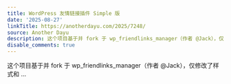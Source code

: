 ```yaml
---
title: WordPress 友情链接插件 Simple 版
date: '2025-08-27'
linkTitle: https://anotherdayu.com/2025/7248/
source: Another Dayu
description: 这个项目基于并 fork 于 wp_friendlinks_manager（作者 @Jack），仅修改了样式和 ...
disable_comments: true
---
```

这个项目基于并 fork 于 wp_friendlinks_manager（作者 @Jack），仅修改了样式和 ...
